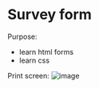 # Survey form

Purpose:
- learn html forms
- learn css

Print screen:
![image](https://user-images.githubusercontent.com/108252343/221769376-9b24b9a5-8318-4d97-a9db-67e411718171.png)
